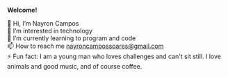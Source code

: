 **Welcome!**<br/>

👋 Hi, I’m Nayron Campos<br/>
👀 I’m interested in technology<br/>
🌱 I’m currently learning to program and code<br/>
📫 How to reach me nayroncampossoares@gmail.com<br/>
⚡ Fun fact: I am a young man who loves challenges and can't sit still. I love animals and good music, and of course coffee.<br/>

<!---
NayronCampos/NayronCampos is a ✨ special ✨ repository because its `README.md` (this file) appears on your GitHub profile.
You can click the Preview link to take a look at your changes.
--->
